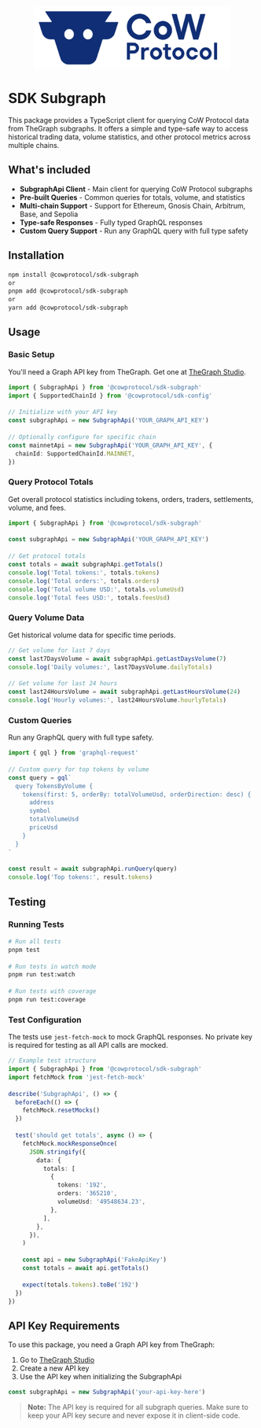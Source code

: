 <p align="center">
  <img width="400" src="https://github.com/cowprotocol/cow-sdk/raw/main/docs/images/CoW.png" />
</p>

# SDK Subgraph

This package provides a TypeScript client for querying CoW Protocol data from TheGraph subgraphs. It offers a simple and type-safe way to access historical trading data, volume statistics, and other protocol metrics across multiple chains.

## What's included

- **SubgraphApi Client** - Main client for querying CoW Protocol subgraphs
- **Pre-built Queries** - Common queries for totals, volume, and statistics
- **Multi-chain Support** - Support for Ethereum, Gnosis Chain, Arbitrum, Base, and Sepolia
- **Type-safe Responses** - Fully typed GraphQL responses
- **Custom Query Support** - Run any GraphQL query with full type safety

## Installation

```bash
npm install @cowprotocol/sdk-subgraph
or
pnpm add @cowprotocol/sdk-subgraph
or
yarn add @cowprotocol/sdk-subgraph
```

## Usage

### Basic Setup

You'll need a Graph API key from TheGraph. Get one at [TheGraph Studio](https://thegraph.com/studio/apikeys/).

```typescript
import { SubgraphApi } from '@cowprotocol/sdk-subgraph'
import { SupportedChainId } from '@cowprotocol/sdk-config'

// Initialize with your API key
const subgraphApi = new SubgraphApi('YOUR_GRAPH_API_KEY')

// Optionally configure for specific chain
const mainnetApi = new SubgraphApi('YOUR_GRAPH_API_KEY', {
  chainId: SupportedChainId.MAINNET,
})
```

### Query Protocol Totals

Get overall protocol statistics including tokens, orders, traders, settlements, volume, and fees.

```typescript
import { SubgraphApi } from '@cowprotocol/sdk-subgraph'

const subgraphApi = new SubgraphApi('YOUR_GRAPH_API_KEY')

// Get protocol totals
const totals = await subgraphApi.getTotals()
console.log('Total tokens:', totals.tokens)
console.log('Total orders:', totals.orders)
console.log('Total volume USD:', totals.volumeUsd)
console.log('Total fees USD:', totals.feesUsd)
```

### Query Volume Data

Get historical volume data for specific time periods.

```typescript
// Get volume for last 7 days
const last7DaysVolume = await subgraphApi.getLastDaysVolume(7)
console.log('Daily volumes:', last7DaysVolume.dailyTotals)

// Get volume for last 24 hours
const last24HoursVolume = await subgraphApi.getLastHoursVolume(24)
console.log('Hourly volumes:', last24HoursVolume.hourlyTotals)
```

### Custom Queries

Run any GraphQL query with full type safety.

```typescript
import { gql } from 'graphql-request'

// Custom query for top tokens by volume
const query = gql`
  query TokensByVolume {
    tokens(first: 5, orderBy: totalVolumeUsd, orderDirection: desc) {
      address
      symbol
      totalVolumeUsd
      priceUsd
    }
  }
`

const result = await subgraphApi.runQuery(query)
console.log('Top tokens:', result.tokens)
```

## Testing

### Running Tests

```bash
# Run all tests
pnpm test

# Run tests in watch mode
pnpm run test:watch

# Run tests with coverage
pnpm run test:coverage
```

### Test Configuration

The tests use `jest-fetch-mock` to mock GraphQL responses. No private key is required for testing as all API calls are mocked.

```typescript
// Example test structure
import { SubgraphApi } from '@cowprotocol/sdk-subgraph'
import fetchMock from 'jest-fetch-mock'

describe('SubgraphApi', () => {
  beforeEach(() => {
    fetchMock.resetMocks()
  })

  test('should get totals', async () => {
    fetchMock.mockResponseOnce(
      JSON.stringify({
        data: {
          totals: [
            {
              tokens: '192',
              orders: '365210',
              volumeUsd: '49548634.23',
            },
          ],
        },
      }),
    )

    const api = new SubgraphApi('FakeApiKey')
    const totals = await api.getTotals()

    expect(totals.tokens).toBe('192')
  })
})
```

## API Key Requirements

To use this package, you need a Graph API key from TheGraph:

1. Go to [TheGraph Studio](https://thegraph.com/studio/apikeys/)
2. Create a new API key
3. Use the API key when initializing the SubgraphApi

```typescript
const subgraphApi = new SubgraphApi('your-api-key-here')
```

> **Note:** The API key is required for all subgraph queries. Make sure to keep your API key secure and never expose it in client-side code.
